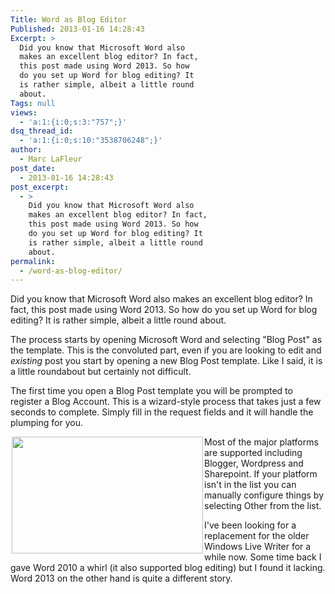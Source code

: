 ```yaml
---
Title: Word as Blog Editor
Published: 2013-01-16 14:28:43
Excerpt: >
  Did you know that Microsoft Word also
  makes an excellent blog editor? In fact,
  this post made using Word 2013. So how
  do you set up Word for blog editing? It
  is rather simple, albeit a little round
  about.
Tags: null
views:
  - 'a:1:{i:0;s:3:"757";}'
dsq_thread_id:
  - 'a:1:{i:0;s:10:"3538706248";}'
author:
  - Marc LaFleur
post_date:
  - 2013-01-16 14:28:43
post_excerpt:
  - >
    Did you know that Microsoft Word also
    makes an excellent blog editor? In fact,
    this post made using Word 2013. So how
    do you set up Word for blog editing? It
    is rather simple, albeit a little round
    about.
permalink:
  - /word-as-blog-editor/
---
```

Did you know that Microsoft Word also makes an excellent blog editor? In fact, this post made using Word 2013. So how do you set up Word for blog editing? It is rather simple, albeit a little round about.

<img alt="" src="http://massivescale.azurewebsites.net/wp-content/uploads/2013/01/011613_1934_WordasBlogE1.png" align="right" />The process starts by opening Microsoft Word and selecting "Blog Post" as the template. This is the convoluted part, even if you are looking to edit and <em>existing</em> post you start by opening a new Blog Post template. Like I said, it is a little roundabout but certainly not difficult.

The first time you open a Blog Post template you will be prompted to register a Blog Account. This is a wizard-style process that takes just a few seconds to complete. Simply fill in the request fields and it will handle the plumping for you.

<img style="margin-left: 2px; margin-right: 2px;" alt="" src="http://massivescale.azurewebsites.net/wp-content/uploads/2013/01/011613_1934_WordasBlogE2.png" width="306" height="187" align="left" />Most of the major platforms are supported including Blogger, Wordpress and Sharepoint. If your platform isn't in the list you can manually configure things by selecting Other from the list.

I've been looking for a replacement for the older Windows Live Writer for a while now. Some time back I gave Word 2010 a whirl (it also supported blog editing) but I found it lacking. Word 2013 on the other hand is quite a different story.
